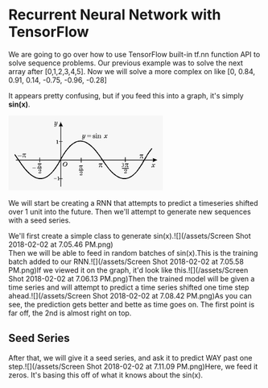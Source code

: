 # Recurrent Neural Network with TensorFlow

We are going to go over how to use TensorFlow built-in tf.nn function API to solve sequence problems. Our previous example was to solve the next array after \[0,1,2,3,4,5\]. Now we will solve a more complex on like \[0, 0.84, 0.91, 0.14, -0.75, -0.96, -0.28\]

 It appears pretty confusing, but if you feed this into a graph, it's simply **sin\(x\)**.

![](/assets/sinx.png)

We will start be creating a RNN that attempts to predict a timeseries shifted over 1 unit into the future. Then we'll attempt to generate new sequences with a seed series.

We'll first create a simple class to generate sin\(x\).![](/assets/Screen Shot 2018-02-02 at 7.05.46 PM.png)  
Then we will be able to feed in random batches of sin\(x\).This is the training batch added to our RNN.![](/assets/Screen Shot 2018-02-02 at 7.05.58 PM.png)If we viewed it on the graph, it'd look like this.![](/assets/Screen Shot 2018-02-02 at 7.06.13 PM.png)Then the trained model will be given a time series and will attempt to predict a time series shifted one time step ahead.![](/assets/Screen Shot 2018-02-02 at 7.08.42 PM.png)As you can see, the prediction gets better and bette as time goes on. The first point is far off, the 2nd is almost right on top. 

## Seed Series

After that, we will give it a seed series, and ask it to predict WAY past one step.![](/assets/Screen Shot 2018-02-02 at 7.11.09 PM.png)Here, we feed it zeros. It's basing this off of what it knows about the sin\(x\).

